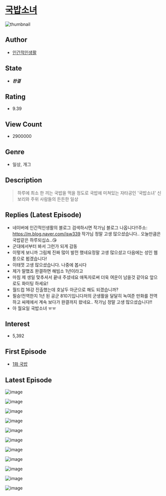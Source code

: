 # [국밥소녀](https://comic.naver.com/bestChallenge/list?titleId=760822)
![thumbnail](https://image-comic.pstatic.net/user_contents_data/challenge_comic/2023/03/03/192901/upload_3688558463550566758_480x623.jpeg)

## Author
- [인간적인생활](https://comic.naver.com/artistTitle?id=192901)

## State
- ***완결***

## Rating
- 9.39

## View Count
- 2900000

## Genre
- 일상, 개그

## Description
> 하루에 최소 한 끼는 국밥을 먹을 정도로 국밥에 미쳐있는 자타공인 '국밥소녀' 신보리와 주위 사람들의 든든한 일상

## Replies (Latest Episode)
- 네이버에 인간적인생활의 블로그 검색하시면 작가님 블로그 나옵니다!!주소: https://m.blog.naver.com/isw339 작가님 정말 고생 많으셨습니다.. 오늘만큼은 국밥같은 하루되십쇼..😘
- 군대에서부터 봐서 그런가 되게 감동
- 이렇게 보니까 그림체 진짜 많이 발전 했네요정말 고생 많으셨고 다음에는 성인 웹툰으로 뵙겠습니다!
- 이태껏 고생 많으셨습니다. 나중에 봅시다
- 제가 말했죠 완결하면 해빔소 1년이라고
- 마침 제 생일 맞추셔서 끝내 주셨네요 애독자로써 더욱 여운이 남을것 같아요 앞으로도 화이팅 하세요!
- 월드컵 16강 진출했는데 호날두 아군으로 해도 되겠습니까?
- 필승!전역한지 1년 된 공군 810기입니다저의 군생활을 달달히 녹여준 만화를 전역하고 싸제에서 계속 보다가 완결까지 왔네요.. 작가님 정말 고생 많으셨습니다!!
- 아 월요일 국밥소녀 ㅠㅠ

## Interest
- 5,392

## First Episode
- [1화 국밥](https://comic.naver.com/bestChallenge/detail?titleId=760822&no=1)

## Latest Episode
![image](https://image-comic.pstatic.net/user_contents_data/challenge_comic/2022/10/23/192901/upload_3544677484286391344.jpeg)

![image](https://image-comic.pstatic.net/user_contents_data/challenge_comic/2022/10/23/192901/upload_3544386123083036216.jpeg)

![image](https://image-comic.pstatic.net/user_contents_data/challenge_comic/2022/10/23/192901/upload_3919033487498241591.jpeg)

![image](https://image-comic.pstatic.net/user_contents_data/challenge_comic/2022/10/23/192901/upload_4134694106858402145.jpeg)

![image](https://image-comic.pstatic.net/user_contents_data/challenge_comic/2022/10/23/192901/upload_3631086806036133220.jpeg)

![image](https://image-comic.pstatic.net/user_contents_data/challenge_comic/2022/10/23/192901/upload_3689065136413620532.jpeg)

![image](https://image-comic.pstatic.net/user_contents_data/challenge_comic/2022/10/25/192901/upload_3545240220299714918.jpeg)

![image](https://image-comic.pstatic.net/user_contents_data/challenge_comic/2022/10/23/192901/upload_3618705201197299558.jpeg)

![image](https://image-comic.pstatic.net/user_contents_data/challenge_comic/2022/10/23/192901/upload_3545571185309344817.jpeg)

![image](https://image-comic.pstatic.net/user_contents_data/challenge_comic/2022/10/23/192901/upload_3847538860526429748.jpeg)

![image](https://image-comic.pstatic.net/user_contents_data/challenge_comic/2022/10/23/192901/upload_7221581609742709556.jpeg)
